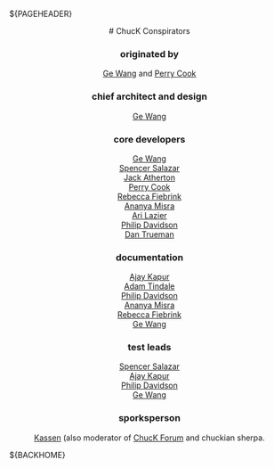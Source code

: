 ${PAGEHEADER}
<center>
# ChucK Conspirators

### originated by 

[Ge Wang](http://ccrma.stanford.edu/~ge/) and 
[Perry Cook](http://www.cs.princeton.edu/~prc/)

### chief architect and design

[Ge Wang](http://ccrma.stanford.edu/~ge/)

### core developers

[Ge Wang](http://ccrma.stanford.edu/~ge/)  
[Spencer Salazar](http://ccrma.stanford.edu/~spencer/)  
[Jack Atherton](http://ccrma.stanford.edu/~lja/)  
[Perry Cook](http://www.cs.princeton.edu/~prc/)  
[Rebecca Fiebrink](http://www.cs.princeton.edu/~fiebrink/)  
[Ananya Misra](http://www.cs.princeton.edu/~amisra/)  
[Ari Lazier](http://www.cs.princeton.edu/~alazier/)  
[Philip Davidson](http://veldt.lobitlandscapes.org/)  
[Dan Trueman](http://music.princeton.edu/~dan/)  

### documentation

[Ajay Kapur](http://www.ajaykapur.com/)  
[Adam Tindale](http://web.uvic.ca/~art/)  
[Philip Davidson](http://veldt.lobitlandscapes.org/)  
[Ananya Misra](http://www.cs.princeton.edu/~amisra/)  
[Rebecca Fiebrink](http://www.cs.princeton.edu/~fiebrink/)  
[Ge Wang](http://ccrma.stanford.edu/~ge/)  

### test leads

[Spencer Salazar](http://ccrma.stanford.edu/~spencer/)  
[Ajay Kapur](http://www.ajaykapur.com/)  
[Philip Davidson](http://veldt.lobitlandscapes.org/)  
[Ge Wang](http://ccrma.stanford.edu/~ge/)  

### sporksperson

[Kassen](http://bottomfeeder.ca/top/) (also moderator of 
[ChucK Forum](href=http://electro-music.com/forum/forum-140.html) and 
chuckian sherpa.

</center>

${BACKHOME}